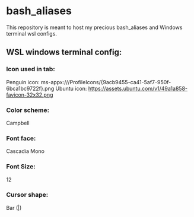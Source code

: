 # bash_aliases
This repository is meant to host my precious bash_aliases and Windows terminal wsl configs.


## WSL windows terminal config:
### Icon used in tab:
Penguin icon: ms-appx:///ProfileIcons/{9acb9455-ca41-5af7-950f-6bca1bc9722f}.png
Ubuntu icon: https://assets.ubuntu.com/v1/49a1a858-favicon-32x32.png

### Color scheme:
Campbell

### Font face:
Cascadia Mono

### Font Size:
12

### Cursor shape:
Bar (|)
